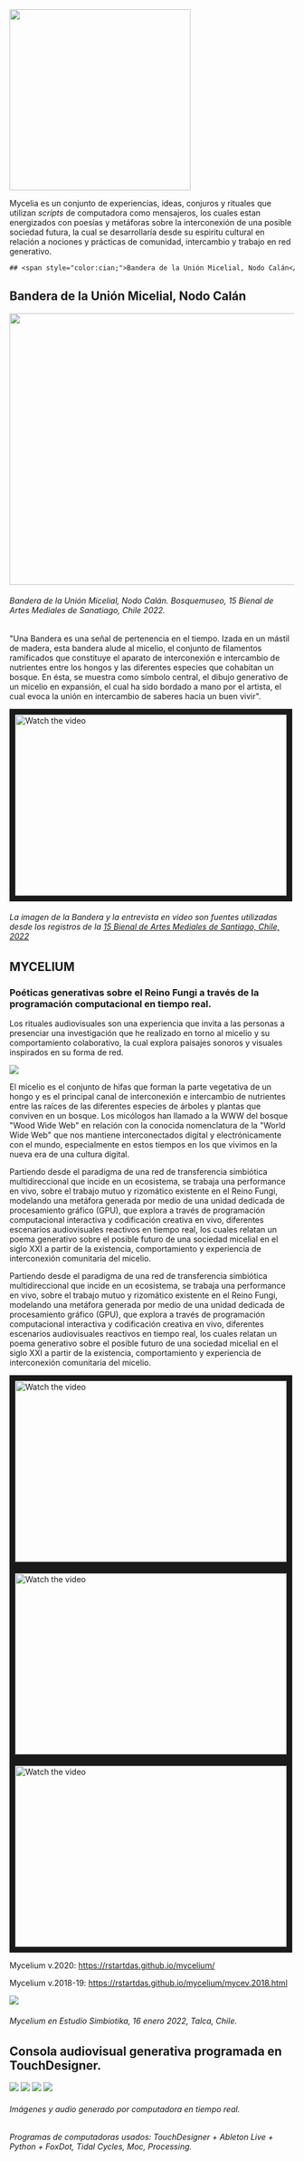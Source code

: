 <img src="https://raw.githubusercontent.com/mauricixx/mycelia/main/img/bordandocirculo.png"  width="320" height="320" />

Mycelia es un conjunto de experiencias, ideas, conjuros y rituales que utilizan *scripts* de computadora como mensajeros, los cuales estan energizados con poesías y metáforas sobre la interconexión de una posible sociedad futura, la cual se desarrollaría desde su espiritu cultural en relación a nociones y prácticas de comunidad, intercambio y trabajo en red generativo.

```diff
## <span style="color:cian;">Bandera de la Unión Micelial, Nodo Calán</span>

```

## <span style="color:cian;">Bandera de la Unión Micelial, Nodo Calán</span>

<img src="https://raw.githubusercontent.com/mauricixx/mycelia/main/img/banderamicelial.jpg"  width="720" height="480" />

###### Bandera de la Unión Micelial, Nodo Calán. Bosquemuseo, 15 Bienal de Artes Mediales de Sanatiago, Chile 2022.

"Una Bandera es una señal de pertenencia en el tiempo. Izada en un mástil de madera, esta bandera alude al micelio, el conjunto de filamentos ramificados que constituye el aparato de interconexión e intercambio de nutrientes entre los hongos y las diferentes especies que cohabitan un bosque. En ésta, se muestra como símbolo central, el dibujo generativo de un micelio en expansión, el cual ha sido bordado a mano por el artista, el cual evoca la unión en intercambio de saberes hacia un buen vivir".

<a href="https://www.youtube.com/watch?v=RLs-eLYqpXk" target="_blank">
 <img src="https://raw.githubusercontent.com/mauricixx/mycelia/main/img/entrevista_Bienal_Mauricio.png" alt="Watch the video" width="480" height="320" border="10" />
</a>

###### La imagen de la Bandera y la entrevista en video son fuentes utilizadas desde los registros de la [15 Bienal de Artes Mediales de Santiago, Chile, 2022](https://15.bienaldeartesmediales.cl/obras/bandera-de-la-union-micelial/)


## <span style="color:cian;">MYCELIUM</span>

### Poéticas generativas sobre el Reino Fungi a través de la programación computacional en tiempo real.
Los rituales audiovisuales son una experiencia que invita a las personas a presenciar una investigación que he realizado en torno al micelio y su comportamiento colaborativo, la cual explora paisajes sonoros y visuales inspirados en su forma de red.

<img src="https://raw.githubusercontent.com/mauricixx/mycelia/main/img/mycexxxxxx-jpg-peq.jpg" />

El micelio es el conjunto de hifas que forman la parte vegetativa de un hongo y es el principal canal de interconexión e intercambio de nutrientes entre las raíces de las diferentes especies de árboles y plantas que conviven en un bosque. Los micólogos han llamado a la WWW del bosque "Wood Wide Web" en relación con la conocida nomenclatura de la "World Wide Web" que nos mantiene interconectados digital y electrónicamente con el mundo, especialmente en estos tiempos en los que vivimos en la nueva era de una cultura digital. 

Partiendo desde el paradigma de una red de transferencia simbiótica multidireccional que incide en un ecosistema, se trabaja una performance en vivo, sobre el trabajo mutuo y rizomático existente en el Reino Fungi, modelando una metáfora generada por medio de una unidad dedicada de procesamiento gráfico (GPU), que explora a través de programación computacional interactiva y codificación creativa en vivo, diferentes escenarios audiovisuales reactivos en tiempo real, los cuales relatan un poema generativo sobre el posible futuro de una sociedad micelial en el siglo XXI a partir de la existencia, comportamiento y experiencia de interconexión comunitaria del micelio.

Partiendo desde el paradigma de una red de transferencia simbiótica multidireccional que incide en un ecosistema, se trabaja una performance en vivo, sobre el trabajo mutuo y rizomático existente en el Reino Fungi, modelando una metáfora generada por medio de una unidad dedicada de procesamiento gráfico (GPU), que explora a través de programación computacional interactiva y codificación creativa en vivo, diferentes escenarios audiovisuales reactivos en tiempo real, los cuales relatan un poema generativo sobre el posible futuro de una sociedad micelial en el siglo XXI a partir de la existencia, comportamiento y experiencia de interconexión comunitaria del micelio.

<a href="https://www.youtube.com/watch?v=ZKf0TUzxX-U" target="_blank">
 <img src="https://raw.githubusercontent.com/mauricixx/mycelia/main/img/mycelium_ytb.png" alt="Watch the video" width="480" height="320" border="10" />
</a>
<a href="https://www.youtube.com/watch?v=04XJOLoMzUM" target="_blank">
 <img src="https://raw.githubusercontent.com/mauricixx/mycelia/main/img/mycelianave.png" alt="Watch the video" width="480" height="320" border="10" />
</a>
<a href="https://ia601803.us.archive.org/26/items/mycelium-poeticas-para-una-posible-futura-sociedad-micelial/Mycelium-Poéticas_para_una_posible_futura_sociedad_micelial.mp4" target="_blank">
 <img src="https://archive.org/download/mycelium-poeticas-para-una-posible-futura-sociedad-micelial/mycelium-poeticas-para-una-posible-futura-sociedad-micelial.thumbs/Mycelium-Poéticas_para_una_posible_futura_sociedad_micelial_000177.jpg" alt="Watch the video" width="480" height="320" border="10" />
</a>






Mycelium v.2020: https://rstartdas.github.io/mycelium/

Mycelium v.2018-19: https://rstartdas.github.io/mycelium/mycev.2018.html

<img src="https://raw.githubusercontent.com/mauricixx/mycelia/main/img/presentacionsimbiotika_00.jpeg" />

###### Mycelium en Estudio Simbiotika, 16 enero 2022, Talca, Chile.

## Consola audiovisual generativa programada en TouchDesigner.
<img src="https://raw.githubusercontent.com/mauricixx/mycelia/main/img/mycelia-controlpanel_2.001.jpeg" />
<img src="https://raw.githubusercontent.com/mauricixx/mycelia/main/img/mycelia_cpanel_2.001.jpeg" />
<img src="https://raw.githubusercontent.com/mauricixx/mycelia/main/img/mycelia_cpanel_4.001.jpeg" />
<img src="https://raw.githubusercontent.com/mauricixx/mycelia/main/img/mycelia_control_panel.001.jpeg" />

###### Imágenes y audio generado por computadora en tiempo real. 

###### Programas de computadoras usados: TouchDesigner + Ableton Live + Python + FoxDot, Tidal Cycles, Moc, Processing.




